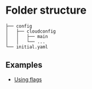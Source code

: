 # Folder structure

```
├── config
│   ├── cloudconfig
│   │   ├── main
│   │   └── ...
└── initial.yaml
```

## Examples

* [Using flags](https://github.com/cafebazaar/blacksmith-kubernetes/blob/master/config/cloudconfig/main)
